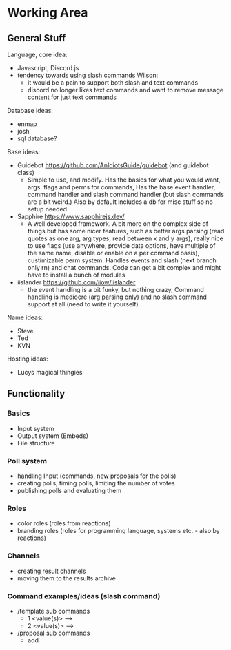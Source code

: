 # Working Area
## General Stuff
Language, core idea:
- Javascript, Discord.js
- tendency towards using slash commands
  Wilson:
  - it would be a pain to support both slash and text commands
  - discord no longer likes text commands and want to remove message content for just text commands

Database ideas:
- enmap
- josh
- sql database?

Base ideas:
- Guidebot https://github.com/AnIdiotsGuide/guidebot (and guidebot class)
  - Simple to use, and modify. Has the basics for what you would want, args. flags and perms for commands, Has the base event handler, command handler and slash command handler (but slash commands are a bit weird.) Also by default includes a db for misc stuff so no setup needed.
- Sapphire https://www.sapphirejs.dev/
  - A well developed framework. A bit more on the complex side of things but has some nicer features, such as better args parsing (read quotes as one arg, arg types, read between x and y args), really nice to use flags (use anywhere, provide data options, have multiple of the same name, disable or enable on a per command basis), custimizable perm system. Handles events and slash (next branch only rn) and chat commands. Code can get a bit complex and might have to install a bunch of modules
- iislander https://github.com/iiow/iislander
  - the event handling is a bit funky, but nothing crazy, Command handling is mediocre (arg parsing only) and no slash command support at all (need to write it yourself).

Name ideas:
- Steve
- Ted
- KVN

Hosting ideas:
- Lucys magical thingies

## Functionality
### Basics 
- Input system
- Output system (Embeds)
- File structure

### Poll system 
- handling Input (commands, new proposals for the polls)
- creating polls, timing polls, limiting the number of votes
- publishing polls and evaluating them 

### Roles
- color roles (roles from reactions)
- branding roles (roles for programming language, systems etc. - also by reactions)

### Channels 
- creating result channels 
- moving them to the results archive

### Command examples/ideas (slash command)
- /template
  sub commands
  - 1 <value(s)> --> <reply>
  - 2 <value(s)> --> <reply>
- /proposal 
  sub commands
  - add <title> <description> <sources> 
  - remove <title>
  - list --> returns a list of all proposals
